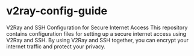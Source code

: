# v2ray-config-guide
V2Ray and SSH Configuration for Secure Internet Access
This repository contains configuration files for setting up a secure internet access using V2Ray and SSH. By using V2Ray and SSH together, you can encrypt your internet traffic and protect your privacy.

